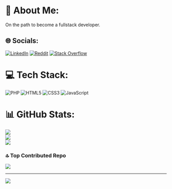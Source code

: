 # 💫 About Me:
On the path to become a fullstack developer.


## 🌐 Socials:
[![LinkedIn](https://img.shields.io/badge/LinkedIn-%230077B5.svg?logo=linkedin&logoColor=white)](https://linkedin.com/in/lucianof-barros89) [![Reddit](https://img.shields.io/badge/Reddit-%23FF4500.svg?logo=Reddit&logoColor=white)](https://reddit.com/user/iberserker89 ) [![Stack Overflow](https://img.shields.io/badge/-Stackoverflow-FE7A16?logo=stack-overflow&logoColor=white)](https://stackoverflow.com/users/iberserker89) 

# 💻 Tech Stack:
![PHP](https://img.shields.io/badge/php-%23777BB4.svg?style=plastic&logo=php&logoColor=white)
![HTML5](https://img.shields.io/badge/html5-%23E34F26.svg?style=plastic&logo=html5&logoColor=white) ![CSS3](https://img.shields.io/badge/css3-%231572B6.svg?style=plastic&logo=css3&logoColor=white) ![JavaScript](https://img.shields.io/badge/javascript-%23323330.svg?style=plastic&logo=javascript&logoColor=%23F7DF1E)

# 📊 GitHub Stats:
![](https://github-readme-stats.vercel.app/api?username=iBerserker89&theme=dark&hide_border=false&include_all_commits=false&count_private=false)<br/>
![](https://github-readme-streak-stats.herokuapp.com/?user=iBerserker89&theme=dark&hide_border=false)<br/>
![](https://github-readme-stats.vercel.app/api/top-langs/?username=iBerserker89&theme=dark&hide_border=false&include_all_commits=false&count_private=false&layout=compact)

### 🔝 Top Contributed Repo
![](https://github-contributor-stats.vercel.app/api?username=iBerserker89&limit=5&theme=dark&combine_all_yearly_contributions=true)

---
[![](https://visitcount.itsvg.in/api?id=iBerserker89&icon=5&color=2)](https://visitcount.itsvg.in)

<!-- Proudly created with GPRM ( https://gprm.itsvg.in ) -->
